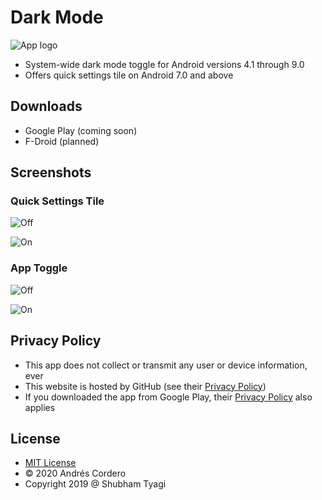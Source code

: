 # Dark Mode

![App logo](./app/src/main/res/mipmap-xhdpi/ic_launcher.png)

 - System-wide dark mode toggle for Android versions 4.1 through 9.0
 - Offers quick settings tile on Android 7.0 and above
 
## Downloads

 - Google Play (coming soon)
 - F-Droid (planned)

## Screenshots

### Quick Settings Tile

![Off](./storeAssets/screenshot-qs-tile-off.png)

![On](./storeAssets/screenshot-qs-tile-on.png)

### App Toggle

![Off](./storeAssets/screenshot-app-switch-off.png)

![On](./storeAssets/screenshot-app-switch-on.png)

## Privacy Policy

 - This app does not collect or transmit any user or device information, ever
 - This website is hosted by GitHub (see their [Privacy Policy](https://help.github.com/en/github/site-policy/github-privacy-statement))
 - If you downloaded the app from Google Play, their [Privacy Policy](https://policies.google.com/privacy) also applies

## License

 - [MIT License](./LICENSE)
 - &copy; 2020 Andrés Cordero
 - Copyright 2019 @ Shubham Tyagi
